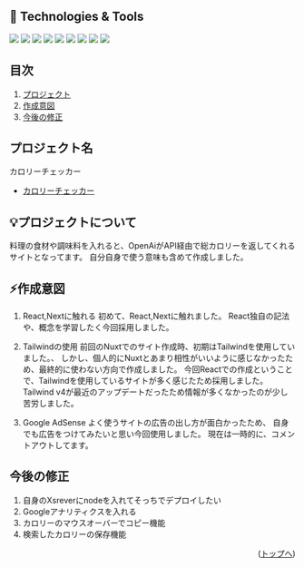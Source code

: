 <div id="top"></div>

## 🔧 Technologies & Tools
<!-- シールド一覧 -->
![](https://img.shields.io/badge/UI-Figma-informational?style=flat&logo=figma&logoColor=white&color=2bbc8a)
![](https://img.shields.io/badge/Code-React-informational?logo=react&logoColor=white&color=2bbc8a)
![](https://img.shields.io/badge/Code-Next-informational?logo=nextdotjs&logoColor=white&color=2bbc8a)
![](https://img.shields.io/badge/Server-Next-informational?logo=vercel&logoColor=white&color=2bbc8a)
![](https://img.shields.io/badge/AdSense-Google%20AdSense-informational?logo=googleads&logoColor=white&color=2bbc8a)
![](https://img.shields.io/badge/Code-TypeScript-informational?style=flat&logo=typescript&logoColor=white&color=2bbc8a)
![](https://img.shields.io/badge/CSS-TailWind-informational?logo=tailwindcss&logoColor=white&color=2bbc8a)
![](https://img.shields.io/badge/Editor-VScode-informational?style=flat&logo=intellijidea&logoColor=white&color=2bbc8a)
![](https://img.shields.io/badge/Code-Node.js-informational?logo=nodedotjs&logoColor=white&color=2bbc8a)


## 目次

1. [プロジェクト](#プロジェクト)
2. [作成意図](#作成意図)
3. [今後の修正](#今後の修正)

## プロジェクト名

カロリーチェッカー
- [カロリーチェッカー](https://cal-cheacker.vercel.app/)

## 💡プロジェクトについて

料理の食材や調味料を入れると、OpenAiがAPI経由で総カロリーを返してくれる
サイトとなってます。
自分自身で使う意味も含めて作成しました。

## ⚡作成意図
1. React,Nextに触れる
初めて、React,Nextに触れました。
React独自の記法や、概念を学習したく今回採用しました。


2. Tailwindの使用
前回のNuxtでのサイト作成時、初期はTailwindを使用していました。、
しかし、個人的にNuxtとあまり相性がいいように感じなかったため、最終的に使わない方向で作成しました。
今回Reactでの作成ということで、Tailwindを使用しているサイトが多く感じたため採用しました。
Tailwind v4が最近のアップデートだったため情報が多くなかったのが少し苦労しました。

3. Google AdSense
よく使うサイトの広告の出し方が面白かったため、
自身でも広告をつけてみたいと思い今回使用しました。
現在は一時的に、コメントアウトしてます。


## 今後の修正
1. 自身のXsreverにnodeを入れてそっちでデプロイしたい
2. Googleアナリティクスを入れる
3. カロリーのマウスオーバーでコピー機能
4. 検索したカロリーの保存機能
<p align="right">(<a href="#top">トップへ</a>)</p>
